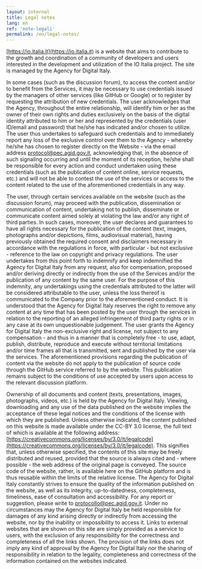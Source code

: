 ```yaml
---
layout: internal
title: Legal notes
lang: en
ref: 'note-legali'
permalink: /en/legal-notes/
---
```


[https://io.italia.it](https://io.italia.it) is a website that aims to contribute to the growth and coordination of a community of developers and users interested in the development and utilization of the IO Italia project. The site is managed by the Agency for Digital Italy.

In some cases (such as the discussion forum), to access the content and/or to benefit from the Services, it may be necessary to use credentials issued by the managers of other services (like GitHub or Google) or to register by requesting the attribution of new credentials. The user acknowledges that the Agency, throughout the entire relationship, will identify him or her as the owner of their own rights and duties exclusively on the basis of the digital identity attributed to him or her and represented by the credentials (user ID/email and password) that he/she has indicated and/or chosen to utilize. The user thus undertakes to safeguard such credentials and to immediately report any loss of the exclusive control over them to the Agency - whereby he/she has chosen to register directly on the Website - via the email address [protocol@pec.agid.gov.it](protocol@pec.agid.gov.it), acknowledging that, in the absence of such signaling occurring and until the moment of its reception, he/she shall be responsible for every action and conduct undertaken using these credentials (such as the publication of content online, service requests, etc.) and will not be able to contest the use of the services or access to the content related to the use of the aforementioned credentials in any way.

The user, through certain services available on the website (such as the discussion forum), may proceed with the publication, dissemination or communication of content, undertaking not to publish, disseminate or communicate content aimed solely at violating the law and/or any right of third parties. In such cases, moreover, the user declares and guarantees to have all rights necessary for the publication of the content (text, images, photographs and/or depictions, films, audiovisual material), having previously obtained the required consent and disclaimers necessary in accordance with the regulations in force, with particular - but not exclusive - reference to the law on copyright and privacy regulations. The user undertakes from this point forth to indemnify and keep indemnified the Agency for Digital Italy from any request, also for compensation, proposed and/or deriving directly or indirectly from the use of the Services and/or the publication of any content by the same user. For the purpose of this indemnity, any undertakings using the credentials attributed to the latter will be considered attributable to the user, unless the loss thereof is communicated to the Company prior to the aforementioned conduct. It is understood that the Agency for Digital Italy reserves the right to remove any content at any time that has been posted by the user through the services in relation to the reporting of an alleged infringement of third party rights or in any case at its own unquestionable judgement. The user grants the Agency for Digital Italy the non-exclusive right and license, not subject to any compensation - and thus in a manner that is completely free - to use, adapt, publish, distribute, reproduce and execute without territorial limitations and/or time frames all that is transmitted, sent and published by the user via the services. The aforementioned provisions regarding the publication of content via the website do not apply to the publication of source code through the GitHub service referred to by the website. This publication remains subject to the conditions of use accepted by users upon access to the relevant discussion platform.

Ownership of all documents and content (texts, presentations, images, photographs, videos, etc.) is held by the Agency for Digital Italy. Viewing, downloading and any use of the data published on the website implies the acceptance of these legal notices and the conditions of the license with which they are published. Unless otherwise indicated, the content published on this website is made available under the CC-BY 3.0 license, the full text of which is available at the following address: [https://creativecommons.org/licenses/by/3.0/it/legalcode](https://creativecommons.org/licenses/by/3.0/it/legalcode). This signifies that, unless otherwise specified, the contents of this site may be freely distributed and reused, provided that the source is always cited and - where possible - the web address of the original page is conveyed. The source code of the website, rather, is available here on the GitHub platform and is thus reusable within the limits of the relative license. The Agency for Digital Italy constantly strives to ensure the quality of the information published on the website, as well as its integrity, up-to-datedness, completeness, timeliness, ease of consultation and accessibility. For any report or suggestion, please write to protocollo@pec.agid.gov.it. Under no circumstances may the Agency for Digital Italy be held responsible for damages of any kind arising directly or indirectly from accessing the website, nor by the inability or impossibility to access it. Links to external websites that are shown on this site are simply provided as a service to users, with the exclusion of any responsibility for the correctness and completeness of all the links shown. The provision of the links does not imply any kind of approval by the Agency for Digital Italy nor the sharing of responsibility in relation to the legality, completeness and correctness of the information contained on the websites indicated.
